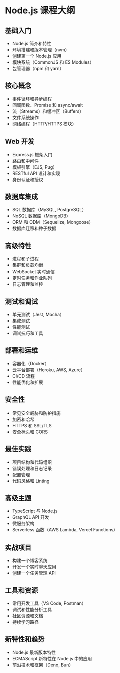 # Node.js 课程大纲

## 基础入门
- Node.js 简介和特性
- 环境搭建和版本管理（nvm）
- 创建第一个 Node.js 应用
- 模块系统（CommonJS 和 ES Modules）
- 包管理器（npm 和 yarn）

## 核心概念
- 事件循环和异步编程
- 回调函数、Promise 和 async/await
- 流（Streams）和缓冲区（Buffers）
- 文件系统操作
- 网络编程（HTTP/HTTPS 模块）

## Web 开发
- Express.js 框架入门
- 路由和中间件
- 模板引擎（EJS, Pug）
- RESTful API 设计和实现
- 身份认证和授权

## 数据库集成
- SQL 数据库（MySQL, PostgreSQL）
- NoSQL 数据库（MongoDB）
- ORM 和 ODM（Sequelize, Mongoose）
- 数据库迁移和种子数据

## 高级特性
- 进程和子进程
- 集群和负载均衡
- WebSocket 实时通信
- 定时任务和作业队列
- 日志管理和监控

## 测试和调试
- 单元测试（Jest, Mocha）
- 集成测试
- 性能测试
- 调试技巧和工具

## 部署和运维
- 容器化（Docker）
- 云平台部署（Heroku, AWS, Azure）
- CI/CD 流程
- 性能优化和扩展

## 安全性
- 常见安全威胁和防护措施
- 加密和哈希
- HTTPS 和 SSL/TLS
- 安全标头和 CORS

## 最佳实践
- 项目结构和代码组织
- 错误处理和日志记录
- 配置管理
- 代码风格和 Linting

## 高级主题
- TypeScript 与 Node.js
- GraphQL API 开发
- 微服务架构
- Serverless 函数（AWS Lambda, Vercel Functions）

## 实战项目
- 构建一个博客系统
- 开发一个实时聊天应用
- 创建一个任务管理 API

## 工具和资源
- 常用开发工具（VS Code, Postman）
- 调试和性能分析工具
- 社区资源和文档
- 持续学习路径

## 新特性和趋势
- Node.js 最新版本特性
- ECMAScript 新特性在 Node.js 中的应用
- 前沿技术和框架（Deno, Bun）